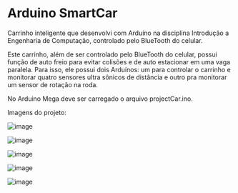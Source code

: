 # Arduino SmartCar
Carrinho inteligente que desenvolvi com Arduíno na disciplina Introdução a Engenharia de Computação, controlado pelo BlueTooth do celular.

Este carrinho, além de ser controlado pelo BlueTooth do celular, possui função de auto freio para evitar colisões e de auto estacionar em uma vaga paralela.
Para isso, ele possui dois Arduínos: um para controlar o carrinho e monitorar quatro sensores ultra sônicos de distância e outro pra monitorar um sensor de rotação na roda.

No Arduino Mega deve ser carregado o arquivo projectCar.ino. 

Imagens do projeto:

![image](https://user-images.githubusercontent.com/95327592/144729087-76509392-0ae2-478d-ba04-bf5f4ba397cd.png)

![image](https://user-images.githubusercontent.com/95327592/144729100-8f734b81-52d4-477b-8ebe-a7e6bc767169.png)

![image](https://user-images.githubusercontent.com/95327592/144729121-0f8e808e-e2fd-404a-b518-42fcd17d904c.png)

![image](https://user-images.githubusercontent.com/95327592/144729129-ccb269e9-170e-44fe-8abd-c4c1102c2011.png)

![image](https://user-images.githubusercontent.com/95327592/144729147-4167045e-be94-4720-889c-e736f7e143da.png)
